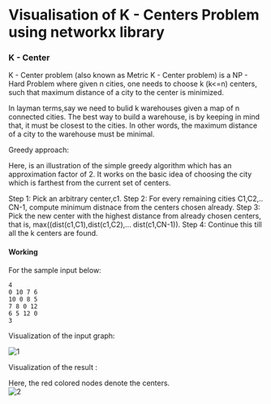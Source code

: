 # Visualisation of K - Centers Problem using networkx library

### K - Center ###

 K - Center problem (also known as Metric K - Center problem) is a NP - Hard Problem where given n cities, one needs to choose k (k<=n) centers, such that maximum distance of a city to the center is minimized. 

 In layman terms,say we need to bulid k warehouses given a map of n connected cities. The best way to build a warehouse, is by keeping in mind that, it must be closest to the cities. In other words, the maximum distance of a city to the warehouse must be minimal.


 Greedy approach:

 Here, is an illustration of the simple greedy algorithm which has an approximation factor of 2. It works on the basic idea of choosing the city which is farthest from the current set of centers. 

 Step 1: Pick an arbitrary center,c1.
 Step 2: For every remaining cities C1,C2,.. CN-1, compute minimum distnace from the centers chosen already.
 Step 3: Pick the new center with the highest distance from already chosen centers, that is, max((dist(c1,C1),dist(c1,C2),... dist(c1,CN-1)).
 Step 4: Continue this till all the k centers are found.



#### Working ####

For the sample input below:

```
4
0 10 7 6
10 0 8 5
7 8 0 12
6 5 12 0
3
```
Visualization of the input graph:

![1](https://user-images.githubusercontent.com/22571531/28249724-dcc08a16-6a78-11e7-8fbe-21905190307e.png)

Visualization of the result :                                     

Here, the red colored nodes denote the centers.                                                       
![2](https://user-images.githubusercontent.com/22571531/28249726-e1255e42-6a78-11e7-9dd2-13b4751c2939.png)


 



